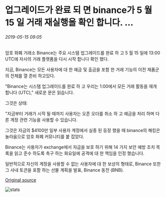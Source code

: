 # 업그레이드가 완료 되 면 binance가 5 월 15 일 거래 재실행을 확인 합니다. ...

###### 2019-05-15 09:05

암호 화폐 거래소 Binance는 주요 시스템 업그레이드를 완료 하 고 5 월 15 일에 13:00 UTC에 자사의 거래 플랫폼을 다시 시작 합니다 확인 했다.

지금, Binance는 모든 사용자에 대 한 예금 및 출금을 포함 한 거래 기능의 이전 제품군의 전체를 열 준비 하고있다.

"Binance는 시스템 업그레이드를 완료 하 고 우리는 1:00에서 모든 거래 활동을 재개 합니다 (UTC)," 새로운 문은 읽습니다.

그것은 상태:

"지금부터 거래가 시작 될 때까지 사용자는 오픈 오더를 취소 하 고 예금을 처리 하며 다른 계정 관련 기능을 사용할 수 있습니다.

그것은 자금의 $4100만 일부 사용자 계정에서 실종 된 등장 했을 때 binance의 해킹은 놀라움으로 암호 화폐 커뮤니티를 붙 잡았다.

Binance는 사용자가 exchange에서 자금을 보호 하기 위해 14 가지 보안 예방 조치 목록을 읽고 준수 하도록 촉구 하는 화요일에 공격에 대 한 책임을 인정 했습니다.

일반적으로 자신의 계정을 사용할 수 없는 사용자에 대 한 보상의 형태로, Binance 또한 그 사내 토큰을 포함 하는 선물 계획을 발표, Binance 동전 (BNB).

[Original source](https://cointelegraph.com/news/binance-confirms-trading-relaunch-for-may-15-as-upgrade-completes)

![stats](https://c.statcounter.com/11760860/0/a89fa40b/1/ "stats")